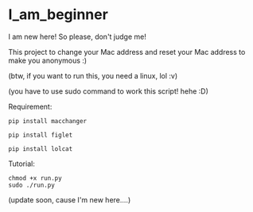 # I_am_beginner
I am new here! So please, don't judge me!

This project to change your Mac address and reset your Mac address to make you anonymous :)

(btw, if you want to run this, you need a linux, lol :v)

(you have to use sudo command to work this script! hehe :D)

Requirement:

    pip install macchanger

    pip install figlet
    
    pip install lolcat

Tutorial:
  
    chmod +x run.py
    sudo ./run.py

(update soon, cause I'm new here....)
